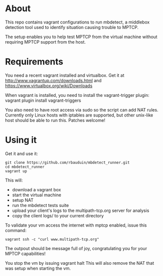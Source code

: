 About
=====
This repo contains vagrant configurations to run mbdetect, a middlebox detection tool used
to identify situation causing trouble to MPTCP.

The setup enables you to help test MPTCP from the virtual machine without requiring MPTCP 
support from the host.

Requirements
============
You need a recent vagrant installed and virtualbox. Get it at http://www.vagrantup.com/downloads.html
and https://www.virtualbox.org/wiki/Downloads

When vagrant is installed, you need to install the vagrant-trigger plugin:
  vagrant plugin install vagrant-triggers

You also need to have root access via sudo so the script can add NAT rules.
Currently only Linux hosts with iptables are supported, but other unix-like host should
be able to run this. Patches welcome!

Using it
========

Get it and use it:

    git clone https://github.com/rbauduin/mbdetect_runner.git
    cd mbdetect_runner
    vagrant up

This will:

  * download a vagrant box
  * start the virtual machine
  * setup NAT
  * run the mbdetect tests suite
  * upload your client's logs to the multipath-tcp.org server for analysis
  * copy the client logs/ to your current directory

To validate your vm access the internet with mptcp enabled, issue this command:

    vagrant ssh -c "curl www.multipath-tcp.org"

The outpout should be message full of joy, congratulating you for your MPTCP capabilities!

You stop the vm by issuing
  vagrant halt
This will also remove the NAT that was setup when starting the vm.
  
